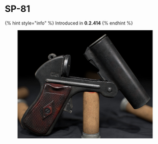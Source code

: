 # SP-81

{% hint style="info" %}
Introduced in **0.2.414**
{% endhint %}

<figure><img src="../../../../.gitbook/assets/sp81" alt=""><figcaption></figcaption></figure>

